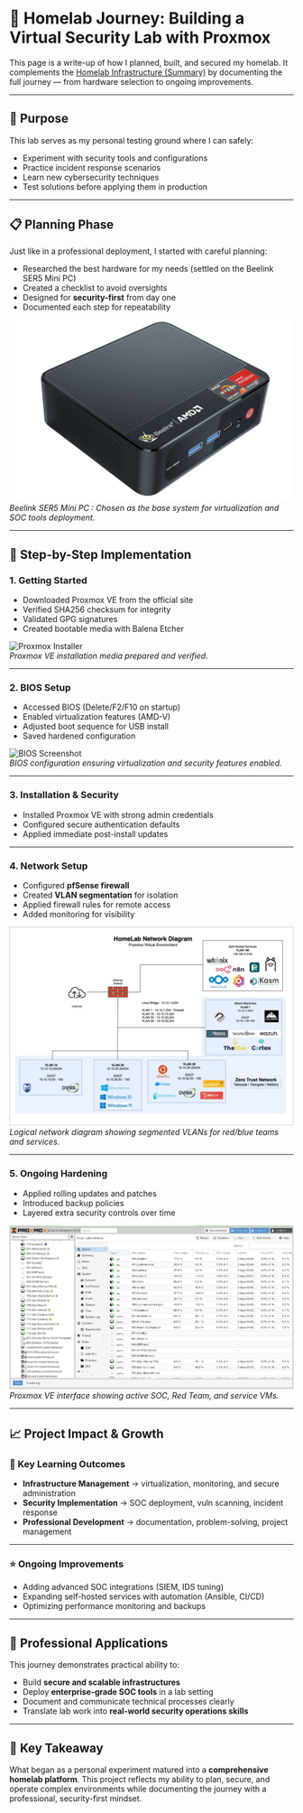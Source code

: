 # 🚀 **Homelab Journey: Building a Virtual Security Lab with Proxmox**

This page is a write-up of how I planned, built, and secured my homelab. It complements the [Homelab Infrastructure (Summary)](homelab-infrastructure.md) by documenting the full journey — from hardware selection to ongoing improvements.  

---

## 🎯 Purpose
This lab serves as my personal testing ground where I can safely:
- Experiment with security tools and configurations  
- Practice incident response scenarios  
- Learn new cybersecurity techniques  
- Test solutions before applying them in production  

---

## 📋 **Planning Phase**
Just like in a professional deployment, I started with careful planning:  
- Researched the best hardware for my needs (settled on the Beelink SER5 Mini PC)  
- Created a checklist to avoid oversights  
- Designed for **security-first** from day one  
- Documented each step for repeatability  

![Beelink SER5 Mini PC](../assets/images/Beelink%20SER5%20Mini%20PC.png)
*Beelink SER5 Mini PC : Chosen as the base system for virtualization and SOC tools deployment.* 

---

## 📝 **Step-by-Step Implementation**

### 1. **Getting Started**
- Downloaded Proxmox VE from the official site  
- Verified SHA256 checksum for integrity  
- Validated GPG signatures  
- Created bootable media with Balena Etcher  

![Proxmox Installer](../assets/screenshots/proxmox-install.png)  
*Proxmox VE installation media prepared and verified.*  

---

### 2. **BIOS Setup**
- Accessed BIOS (Delete/F2/F10 on startup)  
- Enabled virtualization features (AMD-V)  
- Adjusted boot sequence for USB install  
- Saved hardened configuration  

![BIOS Screenshot](../assets/screenshots/bios-settings.png)  
*BIOS configuration ensuring virtualization and security features enabled.*  

---

### 3. **Installation & Security**
- Installed Proxmox VE with strong admin credentials  
- Configured secure authentication defaults  
- Applied immediate post-install updates  

---

### 4. **Network Setup**
- Configured **pfSense firewall**  
- Created **VLAN segmentation** for isolation  
- Applied firewall rules for remote access  
- Added monitoring for visibility  

![Network Diagram](../assets/images/HomeLab%20Network%20Diagram-Github.jpg)
*Logical network diagram showing segmented VLANs for red/blue teams and services.*  

---

### 5. **Ongoing Hardening**
- Applied rolling updates and patches  
- Introduced backup policies  
- Layered extra security controls over time  

![Proxmox Dashboard](../assets/screenshots/Proxmox-Environment.png)  
*Proxmox VE interface showing active SOC, Red Team, and service VMs.*  

---

## 📈 **Project Impact & Growth**

### 🧠 Key Learning Outcomes
- **Infrastructure Management** → virtualization, monitoring, and secure administration  
- **Security Implementation** → SOC deployment, vuln scanning, incident response  
- **Professional Development** → documentation, problem-solving, project management  

---

### ⭐ Ongoing Improvements
- Adding advanced SOC integrations (SIEM, IDS tuning)  
- Expanding self-hosted services with automation (Ansible, CI/CD)  
- Optimizing performance monitoring and backups  

---

## 💼 **Professional Applications**
This journey demonstrates practical ability to:  
- Build **secure and scalable infrastructures**  
- Deploy **enterprise-grade SOC tools** in a lab setting  
- Document and communicate technical processes clearly  
- Translate lab work into **real-world security operations skills**  

---

## 📌 **Key Takeaway**
What began as a personal experiment matured into a **comprehensive homelab platform**. This project reflects my ability to plan, secure, and operate complex environments while documenting the journey with a professional, security-first mindset.  
